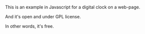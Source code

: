 This is an example in Javascript for a digital clock on a web-page.

And it's open and under GPL license.

In other words, it's free.
